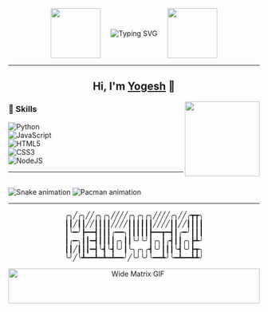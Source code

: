 <!-- Typing Header -->
<div align="center" style="display: flex; align-items: center; justify-content: center; gap: 20px; flex-wrap: wrap;">
  <!-- Left GIF -->
  <img src="https://media.tenor.com/-ZYOMJWw_2UAAAAi/cat-cute.gif" height="100" />
  
  <!-- Typing Animation -->
  <img src="https://readme-typing-svg.herokuapp.com?font=Fira+Code&size=22&pause=1000&center=true&vCenter=true&width=435&lines=Welcome+to+my+GitHub!;Passionate+Coder;Python+%7C+JS+%7C+NodeJS;Open+Source+Enthusiast" alt="Typing SVG" />

  <!-- Right GIF -->
  <img src="https://media.tenor.com/-ZYOMJWw_2UAAAAi/cat-cute.gif" height="100" />
</div>

---

<h2 align="center">Hi, I'm <a href="https://github.com/yogeshne9i">Yogesh</a> 👋</h2>

<img align="right" height="150" src="https://i.imgflip.com/65efzo.gif" />

### 🚀 Skills  
<div align="left">

![Python](https://img.shields.io/badge/Python-3776AB?style=for-the-badge&logo=python&logoColor=white)  
![JavaScript](https://img.shields.io/badge/JavaScript-F7DF1E?style=for-the-badge&logo=javascript&logoColor=black)  
![HTML5](https://img.shields.io/badge/HTML5-E34F26?style=for-the-badge&logo=html5&logoColor=white)  
![CSS3](https://img.shields.io/badge/CSS3-1572B6?style=for-the-badge&logo=css3&logoColor=white)  
![NodeJS](https://img.shields.io/badge/Node.js-339933?style=for-the-badge&logo=node.js&logoColor=white)

</div>

---

<br clear="both">

<!-- Snake SVG -->
<picture>
  <source media="(prefers-color-scheme: dark)" srcset="https://raw.githubusercontent.com/yogeshne9i/yogeshne9i/output/github-snake-dark.svg" />
  <source media="(prefers-color-scheme: light)" srcset="https://raw.githubusercontent.com/yogeshne9i/yogeshne9i/output/github-snake.svg" />
  <img alt="Snake animation" src="https://raw.githubusercontent.com/yogeshne9i/yogeshne9i/output/github-snake.svg" />
</picture>

<!-- Pacman SVG -->
<picture>
   <source media="(prefers-color-scheme: dark)" srcset="https://raw.githubusercontent.com/yogeshne9i/yogeshne9i/output/pacman-contribution-graph-dark.svg">
   <img alt="Pacman animation" src="https://raw.githubusercontent.com/yogeshne9i/yogeshne9i/output/pacman-contribution-graph.svg" />
</picture>

---

<p align="center">
╭╮╱╭╮╱╱╭╮╭╮╱╱╱╱╭╮╭╮╭╮╱╱╱╱╭╮╱╱╭┳┳╮  
┃┃╱┃┃╱╱┃┃┃┃╱╱╱╱┃┃┃┃┃┃╱╱╱╱┃┃╱╱┃┃┃┃  
┃╰━╯┣━━┫┃┃┃╭━━╮┃┃┃┃┃┣━━┳━┫┃╭━╯┃┃┃  
┃╭━╮┃┃━┫┃┃┃┃╭╮┃┃╰╯╰╯┃╭╮┃╭┫┃┃╭╮┣┻╯  
┃┃╱┃┃┃━┫╰┫╰┫╰╯┃╰╮╭╮╭┫╰╯┃┃┃╰┫╰╯┣┳╮  
╰╯╱╰┻━━┻━┻━┻━━╯╱╰╯╰╯╰━━┻╯╰━┻━━┻┻╯  
</p>

<div align="center">
  <img 
     src="https://media2.giphy.com/media/v1.Y2lkPTc5MGI3NjExMTBibmpreTJtYXE4aHBoemJydzZ1MWVsNWxlYXloc2d0dThvM3gxYyZlcD12MV9pbnRlcm5hbF9naWZfYnlfaWQmY3Q9Zw/CY3A9zOlZR8uhFbeok/giphy.gif"
     style="width: 100%; height: 70px; object-fit: cover;"
     alt="Wide Matrix GIF" />
</div>
